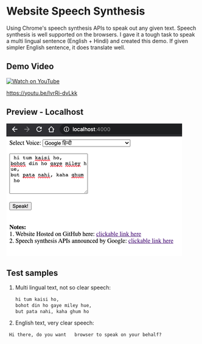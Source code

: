 # Website Speech Synthesis
Using Chrome's speech synthesis APIs to speak out any given text. Speech synthesis is well supported on the browsers. I gave it a tough task to speak a multi lingual sentence (English + Hindi) and created this demo. If given simpler English sentence, it does translate well.


## Demo Video

[![Watch on YouTube](https://img.youtube.com/vi/IvrRi-dvLkk/hqdefault.jpg)](https://youtu.be/41fpw9t4aL8)

https://youtu.be/IvrRi-dvLkk

## Preview - Localhost

![Preview](https://github.com/vishwarajanand/WebsiteSpeechSynthesis/blob/main/demos/preview.png?raw=true "Preview")

## Test samples
1. Multi lingual text, not so clear speech:

    ```
    hi tum kaisi ho, 
    bohot din ho gaye miley hue,
    but pata nahi, kaha ghum ho
    ```

2. English text, very clear speech:

```
 Hi there, do you want   browser to speak on your behalf?
```

